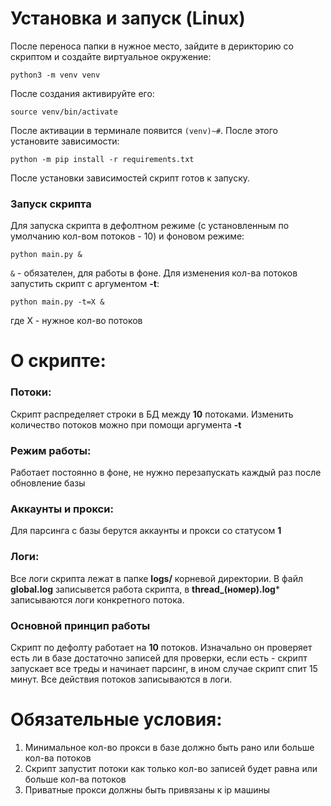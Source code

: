 # Установка и запуск (Linux)

После переноса папки в нужное место, зайдите в дерикторию со скриптом и создайте виртуальное окружение:
```
python3 -m venv venv
```
После создания активируйте его:
```
source venv/bin/activate
```
После активации в терминале появится    `(venv)~#`. После этого установите зависимости:
```
python -m pip install -r requirements.txt
```
После установки зависимостей скрипт готов к запуску. 
### Запуск скрипта
Для запуска скрипта в дефолтном режиме (с установленным по умолчанию кол-вом потоков - 10) и фоновом режиме:
```
python main.py &
```
`&` - обязателен, для работы в фоне. Для изменения кол-ва потоков запустить скрипт с аргументом **-t**:
```
python main.py -t=X &
```
где X - нужное кол-во потоков
# О скрипте:

### Потоки:
Скрипт распределяет строки в БД между **10** потоками. Изменить количество потоков можно при помощи аргумента **-t**
### Режим работы:
Работает постоянно в фоне, не нужно перезапускать каждый раз после обновление базы
### Аккаунты и прокси:
Для парсинга с базы берутся аккаунты и прокси со статусом **1**
### Логи:
Все логи скрипта лежат в папке **logs/** корневой директории. 
В файл **global.log** записывется работа скрипта, в **thread_(номер).log*** записываются логи конкретного потока.
### Основной принцип работы
Скрипт по дефолту работает на **10** потоков. Изначально он проверяет есть ли в базе достаточно записей для проверки, если есть - скрипт запускает все треды и начинает парсинг, в ином случае скрипт спит 15 минут. Все действия потоков записываются в логи.

# Обязательные условия:
1. Минимальное кол-во прокси в базе должно быть рано или больше кол-ва потоков
2. Скрипт запустит потоки как только кол-во записей будет равнa или больше кол-ва потоков
3. Приватные прокси должны быть привязаны к ip машины
